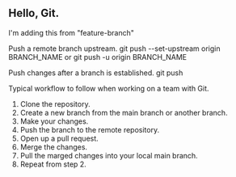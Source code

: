 ## Hello, Git.

I'm adding this from "feature-branch"


Push a remote branch upstream.
git push --set-upstream origin BRANCH_NAME
or 
git push -u origin BRANCH_NAME

Push changes after a branch is established.
git push


Typical workflow to follow when working on a team with Git.
1. Clone the repository.
2. Create a new branch from the main branch or another branch.
3. Make your changes.
4. Push the branch to the remote repository.
5. Open up a pull request. 
6. Merge the changes.
7. Pull the marged changes into your local main branch.
8. Repeat from step 2.
